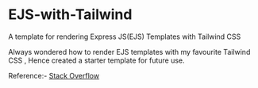 # EJS-with-Tailwind
A template for rendering Express JS(EJS) Templates with Tailwind CSS


Always wondered how to render EJS templates with my favourite Tailwind CSS , Hence created a starter template for future use.

Reference:- [Stack Overflow](https://stackoverflow.com/questions/72485131/how-to-use-tailwind-with-expressjs-ejs-template)
